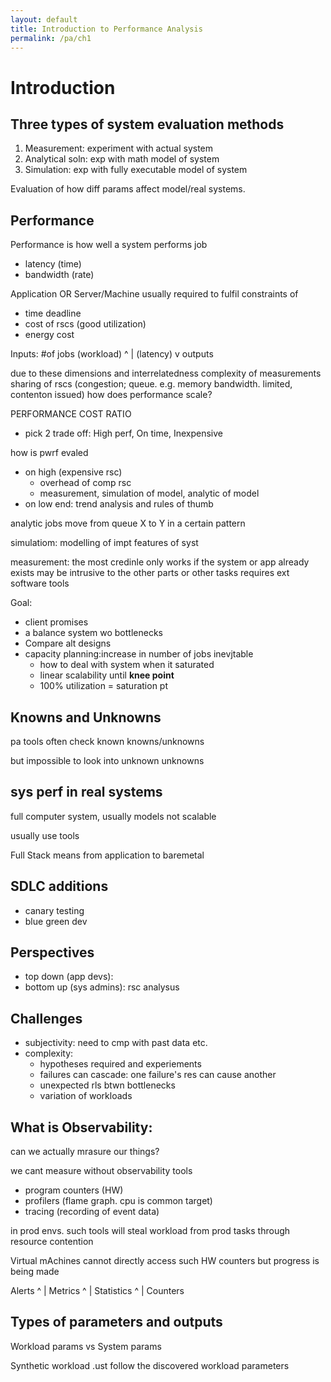 ```yaml
---
layout: default
title: Introduction to Performance Analysis
permalink: /pa/ch1
---
```


# Introduction

## Three types of system evaluation methods

1. Measurement: experiment with actual system
2. Analytical soln: exp with math model of system
2. Simulation: exp with fully executable model of system

Evaluation of how diff params affect model/real systems.

## Performance

Performance is how well a system performs job
- latency (time)
- bandwidth (rate)

Application OR Server/Machine usually required to fulfil constraints of 
- time deadline
- cost of rscs (good utilization)
- energy cost

Inputs: #of jobs (workload)
^
|  (latency)
v
outputs

due to these dimensions and interrelatedness
complexity of measurements
sharing of rscs (congestion; queue. 
e.g. memory bandwidth. limited, contenton issued)
how does performance scale?

PERFORMANCE COST RATIO
- pick 2 trade off: High perf, On time, Inexpensive

how is pwrf evaled

- on high (expensive rsc)
  - overhead of comp rsc
  - measurement, simulation of model, analytic of model
- on low end: trend analysis and rules of thumb

analytic
jobs move from queue X to Y in a certain pattern 

simulatiom:
modelling of impt features of syst

measurement:
the most credinle
only works if the system or app already exists
may be intrusive to the other parts or other tasks
requires ext software tools

Goal: 
- client promises
- a balance system wo bottlenecks
- Compare alt designs
- capacity planning:increase in number of jobs inevjtable
  - how to deal with system when it saturated
  - linear scalability until **knee point**
  - 100% utilization = saturation pt

## Knowns and Unknowns

pa tools often check known knowns/unknowns

but impossible to look into unknown unknowns

## sys perf in real systems

full computer system, usually models not scalable

usually use tools

Full Stack means from application to baremetal

## SDLC additions

- canary testing
- blue green dev

## Perspectives

- top down (app devs): 
- bottom up (sys admins): rsc analysus

## Challenges

- subjectivity: need to cmp with past data etc.
- complexity: 
    - hypotheses required and experiements
    - failures can cascade: one failure's res can cause another
    - unexpected rls btwn bottlenecks
    - variation of workloads


## What is Observability:

can we actually mrasure our things?

we cant measure without observability tools

- program counters (HW)
- profilers (flame graph. cpu is common target)
- tracing (recording of event data)

in prod envs. such tools will steal workload from
prod tasks through resource contention

Virtual mAchines cannot directly access such HW counters
but progress is being made

Alerts
^
|
Metrics
^
|
Statistics
^
|
Counters

## Types of parameters and outputs

Workload params vs System params

Synthetic workload .ust follow the discovered workload parameters
